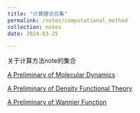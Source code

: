 ```yaml
---
title: "计算理论合集"
permalink: /notes/computational_method
collection: notes
date: 2024-03-25

---
```

关于计算方法note的集合

[A Preliminary of Molecular Dynamics](https://ldepressi0n.github.io/LDepressi0n.io/notes/MD)

[A Preliminary of Density Functional Theory](https://ldepressi0n.github.io/LDepressi0n.io/notes/DFT)

[A Preliminary of Wannier Function](https://ldepressi0n.github.io/LDepressi0n.io/notes/Wannier)